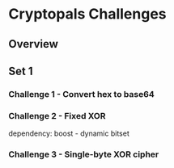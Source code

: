 # Cryptopals Challenges
## Overview
## Set 1
### Challenge 1 - Convert hex to base64
### Challenge 2 - Fixed XOR
dependency: boost - dynamic bitset
### Challenge 3 - Single-byte XOR cipher
